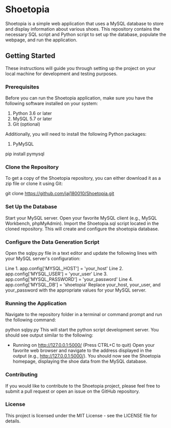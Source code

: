 # Shoetopia
Shoetopia is a simple web application that uses a MySQL database to store and display information about various shoes. This repository contains the necessary SQL script and Python script to set up the database, populate the webpage, and run the application.

## Getting Started
These instructions will guide you through setting up the project on your local machine for development and testing purposes.

### Prerequisites
Before you can run the Shoetopia application, make sure you have the following software installed on your system:

1. Python 3.6 or later
2. MySQL 5.7 or later 
3. Git (optional)

Additionally, you will need to install the following Python packages:
1. PyMySQL

pip install pymysql

### Clone the Repository
To get a copy of the Shoetopia repository, you can either download it as a zip file or clone it using Git:

git clone https://github.com/jaj180010/Shoetopia.git

### Set Up the Database
Start your MySQL server.
Open your favorite MySQL client (e.g., MySQL Workbench, phpMyAdmin).
Import the Shoetopia.sql script located in the cloned repository. This will create and configure the shoetopia database.

### Configure the Data Generation Script
Open the sqlpy.py file in a text editor and update the following lines with your MySQL server's configuration:

Line 1. app.config['MYSQL_HOST'] = 'your_host'
Line 2. app.config['MYSQL_USER'] = 'your_user'
Line 3. app.config['MYSQL_PASSWORD'] = 'your_password'
Line 4. app.config['MYSQL_DB'] = 'shoetopia'
Replace your_host, your_user, and your_password with the appropriate values for your MySQL server.

### Running the Application
Navigate to the repository folder in a terminal or command prompt and run the following command:

python sqlpy.py
This will start the python script development server. You should see output similar to the following:

* Running on http://127.0.0.1:5000/ (Press CTRL+C to quit)
Open your favorite web browser and navigate to the address displayed in the output (e.g., http://127.0.0.1:5000/). You should now see the Shoetopia homepage, displaying the shoe data from the MySQL database.

### Contributing
If you would like to contribute to the Shoetopia project, please feel free to submit a pull request or open an issue on the GitHub repository.

### License
This project is licensed under the MIT License - see the LICENSE file for details.
